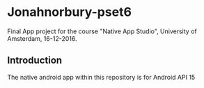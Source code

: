 # Jonahnorbury-pset6
Final App project for the course "Native App Studio", 
University of Amsterdam, 16-12-2016.

## Introduction
The native android app within this repository is for Android API 15
